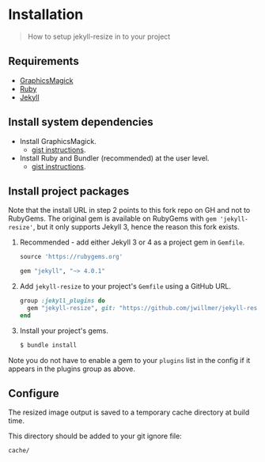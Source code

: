 # Installation
> How to setup jekyll-resize in to your project


## Requirements

- [GraphicsMagick](http://www.graphicsmagick.org/)
- [Ruby](https://www.ruby-lang.org/en/)
- [Jekyll](https://jekyllrb.com)


## Install system dependencies

- Install GraphicsMagick.
    - [gist instructions](https://gist.github.com/MichaelCurrin/32b88b2c70c59832c922bcf03bdc08c3).
- Install Ruby and Bundler (recommended) at the user level.
    - [gist instructions](https://gist.github.com/MichaelCurrin/3af38fca4e2903cdedfb8402c18b2936).


## Install project packages

Note that the install URL in step 2 points to this fork repo on GH and not to RubyGems. The original gem is available on RubyGems with `gem 'jekyll-resize'`, but it only supports Jekyll 3, hence the reason this fork exists.

1. Recommended - add either Jekyll 3 or 4 as a project gem in `Gemfile`.
    ```ruby
    source 'https://rubygems.org'

    gem "jekyll", "~> 4.0.1"
    ```
1. Add `jekyll-resize` to your project's `Gemfile` using a GitHub URL.
    ```ruby
    group :jekyll_plugins do
      gem "jekyll-resize", git: "https://github.com/jwillmer/jekyll-resize"
    end
    ```
1. Install your project's gems.
    ```sh
    $ bundle install
    ```

Note you do not have to enable a gem to your `plugins` list in the config if it appears in the plugins group as above.


## Configure

The resized image output is saved to a temporary cache directory at build time.

This directory should be added to your git ignore file:

```
cache/
```
